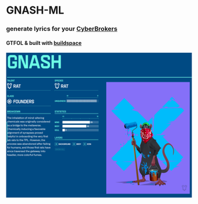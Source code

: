 # GNASH-ML

### generate lyrics for your [CyberBrokers](https://www.cyberbrokers.com/)

#### GTFOL & built with [buildspace](https://buildspace.so/)

![GNASH](/assets/gnash-03113.png)
